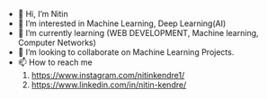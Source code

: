 - 👋 Hi, I’m Nitin
- 👀 I’m interested in Machine Learning, Deep Learning(AI)
- 🌱 I’m currently learning (WEB DEVELOPMENT, Machine learning, Computer Networks)
- 💞️ I’m looking to collaborate on Machine Learning Projects.
- 📫 How to reach me 
    1. https://www.instagram.com/nitinkendre1/
    2. https://www.linkedin.com/in/nitin-kendre/

<!---
HeyBuddy-NSK/HeyBuddy-NSK is a ✨ special ✨ repository because its `README.md` (this file) appears on your GitHub profile.
You can click the Preview link to take a look at your changes.
--->
